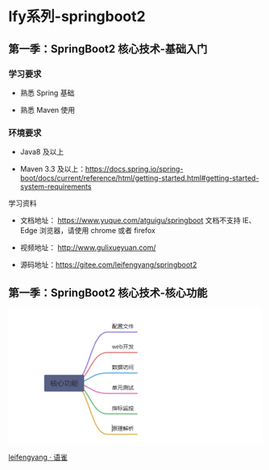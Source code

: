# lfy系列-springboot2

## 第一季：SpringBoot2 核心技术-基础入门

### 学习要求

- 熟悉 Spring 基础

- 熟悉 Maven 使用

### 环境要求

- Java8 及以上

- Maven 3.3 及以上：https://docs.spring.io/spring-boot/docs/current/reference/html/getting-started.html#getting-started-system-requirements

学习资料

- 文档地址： https://www.yuque.com/atguigu/springboot 文档不支持 IE、Edge 浏览器，请使用 chrome 或者 firefox

- 视频地址： http://www.gulixueyuan.com/

- 源码地址：https://gitee.com/leifengyang/springboot2

## 第一季：SpringBoot2 核心技术-核心功能

![image-20241103145607602](./assets/image-20241103145607602.png)

[leifengyang · 语雀](https://www.yuque.com/leifengyang)
